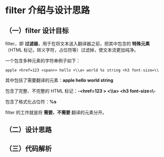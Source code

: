# filter 介绍与设计思路

## （一）filter 设计目标

filter，即 **过滤器**，用于在将文本送入翻译器之前，把其中包含的 **特殊元素** （HTML 标记，转义字符，占位符等）过滤掉，使文本流更加纯净。

一个包含多种元素的字符串例子如下：

```
apple <href=123 <span>> hello <\\a> world %s string <h3 font-size=\\
```

其中包括了需要翻译的元素：**apple hello world string**

包含了完整、不完整的 HTML 标记：**-<href=123 <span>> <\\\a> <h3 font-size=\\\-**

包含了格式化占位符：**%s**

filter 的工作就是将 **需要、不需要** 翻译的元素分开。

## （二）设计思路

## （三）代码解析